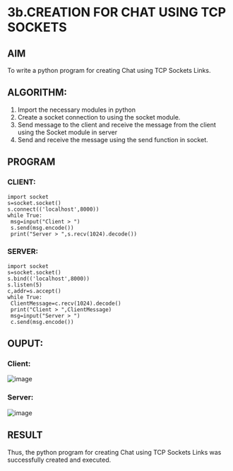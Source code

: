 # 3b.CREATION FOR CHAT USING TCP SOCKETS
## AIM
To write a python program for creating Chat using TCP Sockets Links.
## ALGORITHM:
1. Import the necessary modules in python
2. Create a socket connection to using the socket module.
3. Send message to the client and receive the message from the client using the Socket module in
 server
4. Send and receive the message using the send function in socket.
## PROGRAM
### CLIENT:
```
import socket
s=socket.socket()
s.connect(('localhost',8000))
while True:
 msg=input("Client > ")
 s.send(msg.encode())
 print("Server > ",s.recv(1024).decode())
```
### SERVER:
```
import socket
s=socket.socket()
s.bind(('localhost',8000))
s.listen(5)
c,addr=s.accept()
while True:
 ClientMessage=c.recv(1024).decode()
 print("Client > ",ClientMessage)
 msg=input("Server > ")
 c.send(msg.encode())
```
## OUPUT:
### Client:
![image](https://github.com/Kowsalyasathya/3b_CHAT_USING_TCP_SOCKETS/assets/118671457/987d52a8-5940-46a9-ba06-58652894fba7)
### Server:
![image](https://github.com/Kowsalyasathya/3b_CHAT_USING_TCP_SOCKETS/assets/118671457/a060289f-2a35-4899-b034-639fd1bf78ea)

## RESULT
Thus, the python program for creating Chat using TCP Sockets Links was successfully 
created and executed.
